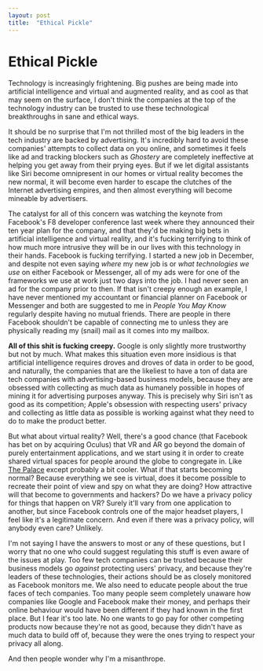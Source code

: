 ```yaml
---
layout: post
title:  "Ethical Pickle"
---
```


# Ethical Pickle

Technology is increasingly frightening. Big pushes are being made into artificial intelligence and virtual and augmented reality, and as cool as that may seem on the surface, I don't think the companies at the top of the technology industry can be trusted to use these technological breakthroughs in sane and ethical ways.

It should be no surprise that I'm not thrilled most of the big leaders in the tech industry are backed by advertising. It's incredibly hard to avoid these companies' attempts to collect data on you online, and sometimes it feels like ad and tracking blockers such as *Ghostery* are completely ineffective at helping you get away from their prying eyes. But if we let digital assistants like Siri become omnipresent in our homes or virtual reality becomes the new normal, it will become even harder to escape the clutches of the Internet advertising empires, and then almost everything will become mineable by advertisers.

The catalyst for all of this concern was watching the keynote from Facebook's F8 developer conference last week where they announced their ten year plan for the company, and that they'd be making big bets in artificial intelligence and virtual reality, and it's fucking terrifying to think of how much more intrusive they will be in our lives with this technology in their hands. Facebook is fucking terrifying. I started a new job in December, and despite not even saying *where* my new job is or *what technologies we use* on either Facebook or Messenger, all of my ads were for one of the frameworks we use at work just two days into the job. I had never seen an ad for the company prior to then. If that isn't creepy enough an example, I have never mentioned my accountant or financial planner on Facebook or Messenger and both are suggested to me in *People You May Know* regularly despite having no mutual friends. There are people in there Facebook shouldn't be capable of connecting me to unless they are physically reading my (snail) mail as it comes into my mailbox.

**All of this shit is fucking creepy.** Google is only slightly more trustworthy but not by much. What makes this situation even more insidious is that artificial intelligence requires droves and droves of data in order to be good, and naturally, the companies that are the likeliest to have a ton of data are tech companies with advertising-based business models, because they are obsessed with collecting as much data as humanely possible in hopes of mining it for advertising purposes anyway. This is precisely why Siri isn't as good as its competition; Apple's obsession with respecting users' privacy and collecting as little data as possible is working against what they need to do to make the product better.

But what about virtual reality? Well, there's a good chance (that Facebook has bet on by acquiring Oculus) that VR and AR go beyond the domain of purely entertainment applications, and we start using it in order to create shared virtual spaces for people around the globe to congregate in. Like [The Palace][palace] except probably a bit cooler. What if that starts becoming normal? Because everything we see is virtual, does it become possible to recreate their point of view and spy on what they are doing? How attractive will that become to governments and hackers? Do we have a privacy policy for things that happen on VR? Surely it'll vary from one application to another, but since Facebook controls one of the major headset players, I feel like it's a legitimate concern. And even if there was a privacy policy, will anybody even care? Unlikely.

I'm not saying I have the answers to most or any of these questions, but I worry that no one who could suggest regulating this stuff is even aware of the issues at play. Too few tech companies can be trusted because their business models go *against* protecting users' privacy, and because they're leaders of these technologies, their actions should be as closely monitored as Facebook monitors me. We also need to educate people about the true faces of tech companies. Too many people seem completely unaware how companies like Google and Facebook make their money, and perhaps their online behaviour would have been different if they had known in the first place. But I fear it's too late. No one wants to go pay for other competing products now because they're not as good, because they didn't have as much data to build off of, because they were the ones trying to respect your privacy all along.

And then people wonder why I'm a misanthrope.

[palace]: https://en.wikipedia.org/wiki/The_Palace_(computer_program)
